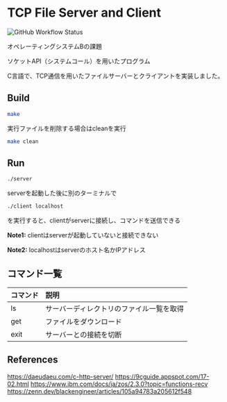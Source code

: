 # TCP File Server and Client
![GitHub Workflow Status](https://img.shields.io/github/actions/workflow/status/yunkai1841/os-b-assignment/test-build.yml)

オペレーティングシステムBの課題

ソケットAPI（システムコール）を用いたプログラム

C言語で、TCP通信を用いたファイルサーバーとクライアントを実装しました。

## Build
```bash
make
```

実行ファイルを削除する場合はcleanを実行
```bash
make clean
```

## Run
```bash
./server
```
serverを起動した後に別のターミナルで
```bash
./client localhost
```
を実行すると、clientがserverに接続し、コマンドを送信できる

**Note1:** clientはserverが起動していないと接続できない

**Note2:** localhostはserverのホスト名かIPアドレス

## コマンド一覧
|コマンド|説明|
|:--|:--|
|ls|サーバーディレクトリのファイル一覧を取得|
|get|ファイルをダウンロード|
|exit|サーバーとの接続を切断|

## References
https://daeudaeu.com/c-http-server/
https://9cguide.appspot.com/17-02.html
https://www.ibm.com/docs/ja/zos/2.3.0?topic=functions-recv
https://zenn.dev/blackengineer/articles/105a94783a205612f548
